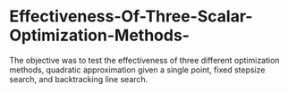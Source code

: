 # Effectiveness-Of-Three-Scalar-Optimization-Methods-
The objective was to test the effectiveness of three different optimization methods,  quadratic approximation given a single point, fixed stepsize search, and backtracking line search.
